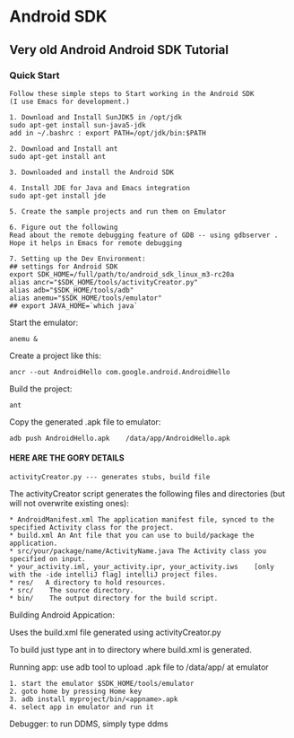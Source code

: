 # Android SDK

## Very old Android Android SDK Tutorial

### Quick Start

    Follow these simple steps to Start working in the Android SDK
    (I use Emacs for development.)
    
    1. Download and Install SunJDK5 in /opt/jdk
    sudo apt-get install sun-java5-jdk
    add in ~/.bashrc : export PATH=/opt/jdk/bin:$PATH
    
    2. Download and Install ant
    sudo apt-get install ant
    
    3. Downloaded and install the Android SDK 
    
    4. Install JDE for Java and Emacs integration
    sudo apt-get install jde
    
    5. Create the sample projects and run them on Emulator
    
    6. Figure out the following 
    Read about the remote debugging feature of GDB -- using gdbserver . Hope it helps in Emacs for remote debugging
    
    7. Setting up the Dev Environment:
    ## settings for Android SDK
    export SDK_HOME=/full/path/to/android_sdk_linux_m3-rc20a
    alias ancr="$SDK_HOME/tools/activityCreator.py"
    alias adb="$SDK_HOME/tools/adb"
    alias anemu="$SDK_HOME/tools/emulator"
    ## export JAVA_HOME=`which java`
    

Start the emulator:

    anemu &

Create a project like this:

    ancr --out AndroidHello com.google.android.AndroidHello

Build the project:

    ant 

Copy the generated .apk file to emulator:

    adb push AndroidHello.apk    /data/app/AndroidHello.apk



#### HERE ARE THE GORY DETAILS


    activityCreator.py --- generates stubs, build file

The activityCreator script generates the following files and directories (but will not overwrite existing ones):

    * AndroidManifest.xml The application manifest file, synced to the specified Activity class for the project.
    * build.xml An Ant file that you can use to build/package the application.
    * src/your/package/name/ActivityName.java The Activity class you specified on input.
    * your_activity.iml, your_activity.ipr, your_activity.iws    [only with the -ide intelliJ flag] intelliJ project files.
    * res/   A directory to hold resources.
    * src/    The source directory.
    * bin/    The output directory for the build script.


Building Android Appication: 

Uses the build.xml file generated using activityCreator.py 

To build just type ant in to directory where build.xml is generated.

Running app: use adb tool to upload .apk file to /data/app/ at emulator

    1. start the emulator $SDK_HOME/tools/emulator
    2. goto home by pressing Home key
    3. adb install myproject/bin/<appname>.apk
    4. select app in emulator and run it
    
Debugger: to run DDMS, simply type ddms
